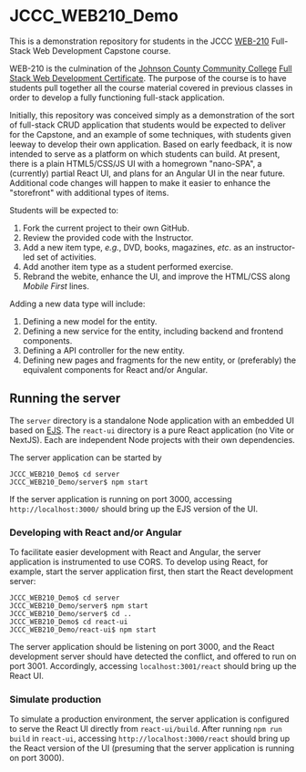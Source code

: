 # JCCC_WEB210_Demo

This is a demonstration repository for students in the JCCC [WEB-210](https://continuinged.jccc.edu/courses/detail/44810) Full-Stack Web Development Capstone course.

WEB-210 is the culmination of the [Johnson County Community College](http://www.jccc.edu) [Full Stack Web Development Certificate](https://continuinged.jccc.edu/certificates/33).  The purpose of the course is to have students pull together all the course material covered in previous classes in order to develop a fully functioning full-stack application.

Initially, this repository was conceived simply as a demonstration of the sort of full-stack CRUD application that students would be expected to deliver for the Capstone, and an example of some techniques, with students given leeway to develop their own application.  Based on early feedback, it is now intended to serve as a platform on which students can build.  At present, there is a plain HTML5/CSS/JS UI with a homegrown "nano-SPA", a (currently) partial React UI, and plans for an Angular UI in the near future.  Additional code changes will happen to make it easier to enhance the "storefront" with additional types of items.

Students will be expected to:
1. Fork the current project to their own GitHub.
2. Review the provided code with the Instructor.
3. Add a new item type, _e.g._, DVD, books, magazines, _etc_. as an instructor-led set of activities.
4. Add another item type as a student performed exercise.
5. Rebrand the webite, enhance the UI, and improve the HTML/CSS along _Mobile First_ lines.

Adding a new data type will include:
1. Defining a new model for the entity.
2. Defining a new service for the entity, including backend and frontend components.
3. Defining a API controller for the new entity.
4. Defining new pages and fragments for the new entity, or (preferably) the equivalent components for React and/or Angular.

## Running the server

The `server` directory is a standalone Node application with an embedded UI based on [EJS](https://ejs.co/).  The `react-ui` directory is a pure React application (no Vite or NextJS).  Each are independent Node projects with their own dependencies.

The server application can be started by
```
JCCC_WEB210_Demo$ cd server
JCCC_WEB210_Demo/server$ npm start
```

If the server application is running on port 3000, accessing `http://localhost:3000/` should bring up the EJS version of the UI.

### Developing with React and/or Angular
To facilitate easier development with React and Angular, the server application is instrumented to use CORS.  To develop using React, for example, start the server application first, then start the React development server:
```
JCCC_WEB210_Demo$ cd server
JCCC_WEB210_Demo/server$ npm start
JCCC_WEB210_Demo/server$ cd ..
JCCC_WEB210_Demo$ cd react-ui
JCCC_WEB210_Demo/react-ui$ npm start
```
The server application should be listening on port 3000, and the React development server should have detected the conflict, and offered to run on port 3001.  Accordingly, accessing `localhost:3001/react` should bring up the React UI.

### Simulate production
To simulate a production environment, the server application is configured to serve the React UI directly from `react-ui/build`.  After running `npm run build` in `react-ui`, accessing `http://localhost:3000/react` should bring up the React version of the UI (presuming that the server application is running on port 3000).
